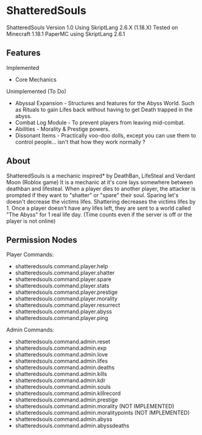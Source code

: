 # ShatteredSouls

ShatteredSouls Version 1.0
Using SkriptLang 2.6.X (1.18.X)
Tested on Minecraft 1.18.1 PaperMC using SkriptLang 2.6.1

## Features

Implemented

- Core Mechanics

Unimplemented (To Do)

- Abyssal Expansion - Structures and features for the Abyss World. Such as Rituals to gain Lifes back without having to get Death trapped in the abyss.
- Combat Log Module - To prevent players from leaving mid-combat.
- Abilities - Morality & Prestige powers.
- Dissonant Items - Practically voo-doo dolls, except you can use them to control people... isn't that how they work normally ?

## About

ShatteredSouls is a mechanic inspired\* by DeathBan, LifeSteal and Verdant Moon (Roblox game)
It is a mechanic at it's core lays somewhere between deathban and lifesteal.
When a player dies to another player, the attacker is prompted if they want to "shatter" or "spare" their soul.
Sparing let's doesn't decrease the victims lifes.
Shattering decreases the victims lifes by 1.
Once a player doesn't have any lifes left, they are sent to a world called "The Abyss" for 1 real life day. (Time counts even if the server is off or the player is not online)

## Permission Nodes

Player Commands:

- shatteredsouls.command.player.help
- shatteredsouls.command.player.shatter
- shatteredsouls.command.player.spare
- shatteredsouls.command.player.stats
- shatteredsouls.command.player.prestige
- shatteredsouls.command.player.morality
- shatteredsouls.command.player.resurrect
- shatteredsouls.command.player.abyss
- shatteredsouls.command.player.ping

Admin Commands:

- shatteredsouls.command.admin.reset
- shatteredsouls.command.admin.exp
- shatteredsouls.command.admin.love
- shatteredsouls.command.admin.lifes
- shatteredsouls.command.admin.deaths
- shatteredsouls.command.admin.kills
- shatteredsouls.command.admin.kdr
- shatteredsouls.command.admin.souls
- shatteredsouls.command.admin.killrecord
- shatteredsouls.command.admin.prestige
- shatteredsouls.command.admin.morality (NOT IMPLEMENTED)
- shatteredsouls.command.admin.moralitypoints (NOT IMPLEMENTED)
- shatteredsouls.command.admin.abyss
- shatteredsouls.command.admin.abyssdeaths
